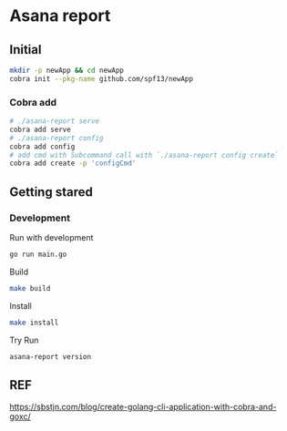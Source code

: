 # Asana report

## Initial

```sh
mkdir -p newApp && cd newApp
cobra init --pkg-name github.com/spf13/newApp
```

### Cobra add

```sh
# ./asana-report serve
cobra add serve
# ./asana-report config
cobra add config
# add cmd with Subcommand call with `./asana-report config create`
cobra add create -p 'configCmd'
```

## Getting stared

### Development

Run with development

```sh
go run main.go
```

Build

```sh
make build
```

Install

```sh
make install
```

Try Run

```sh
asana-report version
```

## REF

https://sbstjn.com/blog/create-golang-cli-application-with-cobra-and-goxc/

